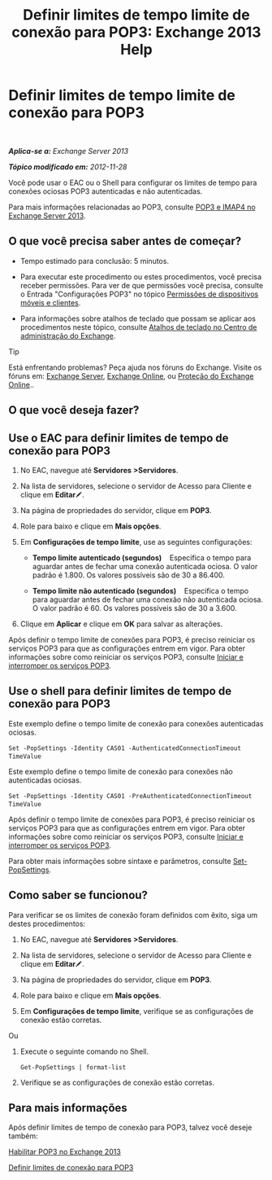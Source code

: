 ﻿---
title: 'Definir limites de tempo limite de conexão para POP3: Exchange 2013 Help'
TOCTitle: Definir limites de tempo limite de conexão para POP3
ms:assetid: 40003115-be4e-4cf1-97b4-f5ca05b314dc
ms:mtpsurl: https://technet.microsoft.com/pt-br/library/Aa997604(v=EXCHG.150)
ms:contentKeyID: 50556170
ms.date: 05/22/2018
mtps_version: v=EXCHG.150
ms.translationtype: MT
---

# Definir limites de tempo limite de conexão para POP3

 

_**Aplica-se a:** Exchange Server 2013_

_**Tópico modificado em:** 2012-11-28_

Você pode usar o EAC ou o Shell para configurar os limites de tempo para conexões ociosas POP3 autenticadas e não autenticadas.

Para mais informações relacionadas ao POP3, consulte [POP3 e IMAP4 no Exchange Server 2013](pop3-and-imap4-in-exchange-server-2013-exchange-2013-help.md).

## O que você precisa saber antes de começar?

  - Tempo estimado para conclusão: 5 minutos.

  - Para executar este procedimento ou estes procedimentos, você precisa receber permissões. Para ver de que permissões você precisa, consulte o Entrada "Configurações POP3" no tópico [Permissões de dispositivos móveis e clientes](clients-and-mobile-devices-permissions-exchange-2013-help.md).

  - Para informações sobre atalhos de teclado que possam se aplicar aos procedimentos neste tópico, consulte [Atalhos de teclado no Centro de administração do Exchange](keyboard-shortcuts-in-the-exchange-admin-center-exchange-online-protection-help.md).


> [!TIP]
> Está enfrentando problemas? Peça ajuda nos fóruns do Exchange. Visite os fóruns em: <A href="https://go.microsoft.com/fwlink/p/?linkid=60612">Exchange Server</A>, <A href="https://go.microsoft.com/fwlink/p/?linkid=267542">Exchange Online</A>, ou <A href="https://go.microsoft.com/fwlink/p/?linkid=285351">Proteção do Exchange Online</A>..



## O que você deseja fazer?

## Use o EAC para definir limites de tempo de conexão para POP3

1.  No EAC, navegue até **Servidores** **\>Servidores**.

2.  Na lista de servidores, selecione o servidor de Acesso para Cliente e clique em **Editar**![Ícone de edição](images/JJ218640.6f53ccb2-1f13-4c02-bea0-30690e6ea71d(EXCHG.150).gif "Ícone de edição").

3.  Na página de propriedades do servidor, clique em **POP3**.

4.  Role para baixo e clique em **Mais opções**.

5.  Em **Configurações de tempo limite**, use as seguintes configurações:
    
      - **Tempo limite autenticado (segundos)**    Especifica o tempo para aguardar antes de fechar uma conexão autenticada ociosa. O valor padrão é 1.800. Os valores possíveis são de 30 a 86.400.
    
      - **Tempo limite não autenticado (segundos)**    Especifica o tempo para aguardar antes de fechar uma conexão não autenticada ociosa. O valor padrão é 60. Os valores possíveis são de 30 a 3.600.

6.  Clique em **Aplicar** e clique em **OK** para salvar as alterações.

Após definir o tempo limite de conexões para POP3, é preciso reiniciar os serviços POP3 para que as configurações entrem em vigor. Para obter informações sobre como reiniciar os serviços POP3, consulte [Iniciar e interromper os serviços POP3](start-and-stop-the-pop3-services-exchange-2013-help.md).

## Use o shell para definir limites de tempo de conexão para POP3

Este exemplo define o tempo limite de conexão para conexões autenticadas ociosas.

    Set -PopSettings -Identity CAS01 -AuthenticatedConnectionTimeout TimeValue

Este exemplo define o tempo limite de conexão para conexões não autenticadas ociosas.

    Set -PopSettings -Identity CAS01 -PreAuthenticatedConnectionTimeout TimeValue

Após definir o tempo limite de conexões para POP3, é preciso reiniciar os serviços POP3 para que as configurações entrem em vigor. Para obter informações sobre como reiniciar os serviços POP3, consulte [Iniciar e interromper os serviços POP3](start-and-stop-the-pop3-services-exchange-2013-help.md).

Para obter mais informações sobre sintaxe e parâmetros, consulte [Set-PopSettings](https://technet.microsoft.com/pt-br/library/aa997154\(v=exchg.150\)).

## Como saber se funcionou?

Para verificar se os limites de conexão foram definidos com êxito, siga um destes procedimentos:

1.  No EAC, navegue até **Servidores** **\>Servidores**.

2.  Na lista de servidores, selecione o servidor de Acesso para Cliente e clique em **Editar**![Ícone de edição](images/JJ218640.6f53ccb2-1f13-4c02-bea0-30690e6ea71d(EXCHG.150).gif "Ícone de edição").

3.  Na página de propriedades do servidor, clique em **POP3**.

4.  Role para baixo e clique em **Mais opções**.

5.  Em **Configurações de tempo limite**, verifique se as configurações de conexão estão corretas.

Ou

1.  Execute o seguinte comando no Shell.
    
        Get-PopSettings | format-list

2.  Verifique se as configurações de conexão estão corretas.

## Para mais informações

Após definir limites de tempo de conexão para POP3, talvez você deseje também:

[Habilitar POP3 no Exchange 2013](enable-pop3-in-exchange-2013-exchange-2013-help.md)

[Definir limites de conexão para POP3](set-connection-limits-for-pop3-exchange-2013-help.md)

